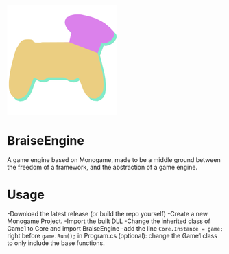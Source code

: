 ![Braise Engine Logo](https://raw.githubusercontent.com/AlienTina/BraiseEngine/master/BraiseEngineTemplate/Icon.bmp)
# BraiseEngine
A game engine based on Monogame, made to be a middle ground between the freedom of a framework, and the abstraction of a game engine.

# Usage
-Download the latest release (or build the repo yourself)
-Create a new Monogame Project.
-Import the built DLL
-Change the inherited class of Game1 to Core and import BraiseEngine
-add the line `Core.Instance = game;` right before `game.Run();` in Program.cs
(optional): change the Game1 class to only include the base functions.
